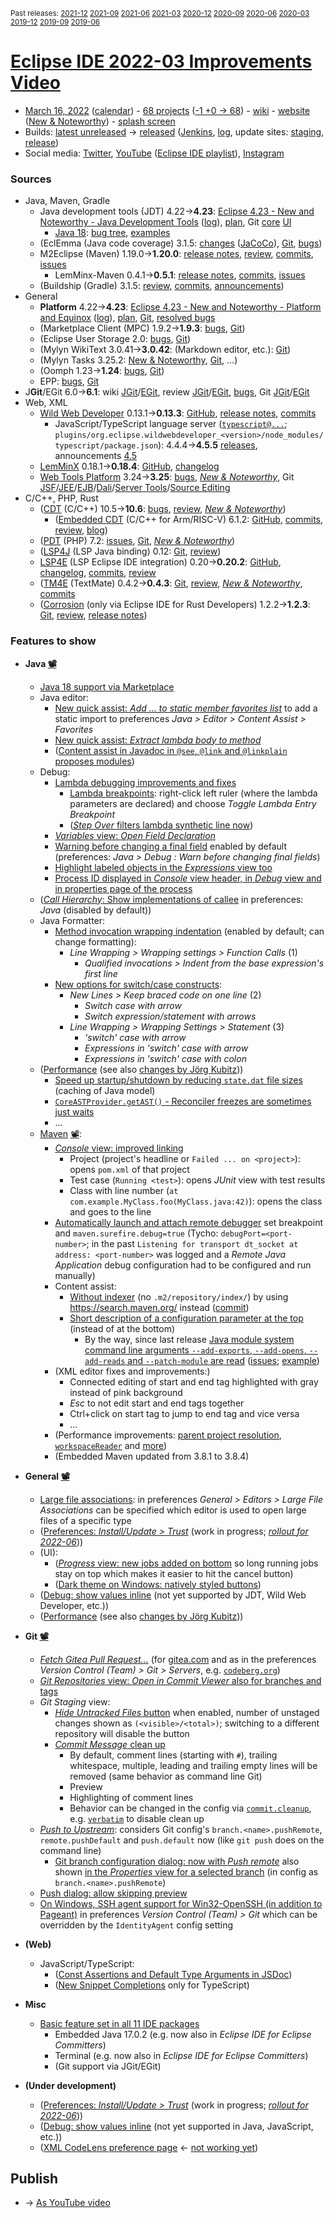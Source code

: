 <sup>Past releases:
[2021-12](https://github.com/howlger/Eclipse-IDE-improvements-videos/tree/2021-12)
[2021-09](https://github.com/howlger/Eclipse-IDE-improvements-videos/tree/2021-09)
[2021-06](https://github.com/howlger/Eclipse-IDE-improvements-videos/tree/2021-06)
[2021-03](https://github.com/howlger/Eclipse-IDE-improvements-videos/tree/2021-03)
[2020-12](https://github.com/howlger/Eclipse-IDE-improvements-videos/tree/2020-12)
[2020-09](https://github.com/howlger/Eclipse-IDE-improvements-videos/tree/2020-09)
[2020-06](https://github.com/howlger/Eclipse-IDE-improvements-videos/tree/2020-06)
[2020-03](https://github.com/howlger/Eclipse-IDE-improvements-videos/tree/2020-03)
[2019-12](https://github.com/howlger/Eclipse-IDE-improvements-videos/tree/2019-12)
[2019-09](https://github.com/howlger/Eclipse-IDE-improvements-videos/tree/2019-09)
[2019-06](https://github.com/howlger/Eclipse-IDE-improvements-videos/tree/2019-06)
</sup>

# [Eclipse IDE 2022-03 Improvements Video](https://youtu.be/GnNnQY5ujFg)

* [March 16, 2022](https://calendar.google.com/calendar/event?eid=MG5na2VxbGIzdTYxcW80MGFjbzZ2bW9nbnAgZ2NoczdubTRudnBtODM3NDY5ZGRqOXRqbGtAZw&ctz=Europe/Berlin) ([calendar](https://calendar.google.com/calendar/embed?src=gchs7nm4nvpm837469ddj9tjlk@group.calendar.google.com&ctz=Europe/Berlin)) - [68 projects](https://projects.eclipse.org/releases/2022-03) ([-1 +0 → 68](projects_diff.txt)) - [wiki](https://wiki.eclipse.org/Category:SimRel-2022-03) - [website](https://eclipse.org/eclipseide/2022-03) ([New & Noteworthy](https://eclipse.org/eclipseide/2022-03/noteworthy)) - [splash screen](https://bugs.eclipse.org/bugs/show_bug.cgi?id=569333)
* Builds: [latest unreleased](https://download.eclipse.org/technology/epp/staging/) → [released](https://download.eclipse.org/technology/epp/downloads/release/2022-03/) ([Jenkins](https://ci.eclipse.org/packaging/job/simrel.epp-tycho-build), [log](https://git.eclipse.org/c/simrel/org.eclipse.simrel.build.git/log/), update sites: [staging](https://download.eclipse.org/staging/2022-03), [release](http://download.eclipse.org/releases/2022-03))
* Social media: [Twitter](http://twitter.com/EclipseJavaIDE), [YouTube](https://www.youtube.com/user/EclipseFdn) ([Eclipse IDE playlist](https://www.youtube.com/playlist?list=PLy7t4z5SYNaSNjL60ofpwVhfA7mOF3Pgk)), [Instagram](https://www.instagram.com/eclipsejavaide)


### Sources

* Java, Maven, Gradle
    * Java development tools (JDT) 4.22→**4.23**: [Eclipse 4.23 - New and Noteworthy - Java Development Tools](https://www.eclipse.org/eclipse/news/4.23/jdt.php) ([log](https://git.eclipse.org/c/www.eclipse.org/eclipse/news.git/log/)), [plan](https://www.eclipse.org/projects/project-plan.php?planurl=http://www.eclipse.org/eclipse/development/plans/eclipse_project_plan_4_23.xml#themes_and_priorities), Git [core](https://git.eclipse.org/c/jdt/eclipse.jdt.core.git/log/) [UI](https://git.eclipse.org/c/jdt/eclipse.jdt.ui.git/log/)
        * [Java 18](https://jdk.java.net/18/): [bug tree](https://bugs.eclipse.org/bugs/showdependencytree.cgi?id=575752&hide_resolved=0), [examples](https://wiki.eclipse.org/Java18/Examples)
    * (EclEmma (Java code coverage) 3.1.5: [changes](https://www.eclemma.org/changes.html) ([JaCoCo](https://www.jacoco.org/jacoco/trunk/doc/changes.html)), [Git](https://github.com/eclipse/eclemma/commits/master), [bugs](https://bugs.eclipse.org/bugs/buglist.cgi?product=Eclemma&query_format=advanced&order=changeddate%20DESC))
    * M2Eclipse (Maven) 1.19.0→**1.20.0**: [release notes](https://github.com/eclipse-m2e/m2e-core/blob/master/RELEASE_NOTES.md#1200), [review](https://projects.eclipse.org/projects/technology.m2e/reviews/1.20.0-release-review), [commits](https://github.com/eclipse-m2e/m2e-core/compare/1.19.0...1.20.0), [issues](https://github.com/eclipse-m2e/m2e-core/issues?q=is%3Aissue+sort%3Aupdated-desc+is%3Aclosed)
        * LemMinx-Maven 0.4.1→**0.5.1**: [release notes](https://github.com/eclipse/lemminx-maven/blob/master/RELEASE_NOTES.md#051), [commits](https://github.com/eclipse/lemminx-maven/compare/0.4.1...0.5.1), [issues](https://github.com/eclipse/lemminx-maven/issues?q=is%3Aissue+sort%3Aupdated-desc+is%3Aclosed)
    * (Buildship (Gradle) 3.1.5: [review](https://projects.eclipse.org/projects/tools.buildship/releases/3.1.5), [commits](https://github.com/eclipse/buildship/commits/master), [announcements](https://discuss.gradle.org/tag/buildship-release))
* General
    * **Platform** 4.22→**4.23**: [Eclipse 4.23 - New and Noteworthy - Platform and Equinox](https://www.eclipse.org/eclipse/news/4.23/platform.php) ([log](https://git.eclipse.org/c/www.eclipse.org/eclipse/news.git/log/)), [plan](https://www.eclipse.org/projects/project-plan.php?planurl=http://www.eclipse.org/eclipse/development/plans/eclipse_project_plan_4_23.xml#themes_and_priorities), [Git](https://git.eclipse.org/c/platform/eclipse.platform.ui.git/log/), [resolved bugs](https://bugs.eclipse.org/bugs/buglist.cgi?bug_status=RESOLVED&resolution=---&resolution=FIXED&product=Equinox&product=Platform&query_format=advanced&order=changeddate%20DESC)
    * (Marketplace Client (MPC) 1.9.2→**1.9.3**: [bugs](https://bugs.eclipse.org/bugs/buglist.cgi?product=MPC&query_format=advanced&order=changeddate%20DESC), [Git](https://git.eclipse.org/c/mpc/org.eclipse.epp.mpc.git/log/))
    * (Eclipse User Storage 2.0: [bugs](https://bugs.eclipse.org/bugs/buglist.cgi?product=USSSDK&query_format=advanced&order=changeddate%20DESC), [Git](https://git.eclipse.org/c/usssdk/org.eclipse.usssdk.git/log/))
    * (Mylyn WikiText 3.0.41→**3.0.42**: (Markdown editor, etc.): [Git](https://git.eclipse.org/c/mylyn/org.eclipse.mylyn.docs.git/log/))
    * (Mylyn Tasks 3.25.2: [New & Noteworthy](https://www.eclipse.org/mylyn/new/), [Git](https://git.eclipse.org/c/mylyn/org.eclipse.mylyn.tasks.git/log/), ...)
    * (Oomph 1.23→**1.24**: [bugs](https://bugs.eclipse.org/bugs/buglist.cgi?product=Oomph&query_format=advanced&order=changeddate%20DESC), [Git](https://git.eclipse.org/c/oomph/org.eclipse.oomph.git/log/))
    * EPP: [bugs](https://bugs.eclipse.org/bugs/buglist.cgi?product=EPP&query_format=advanced&order=changeddate%20DESC), [Git](https://git.eclipse.org/c/epp/org.eclipse.epp.packages.git/log/)
* J**Git**/EGit 6.0→**6.1**: wiki [JGit](https://wiki.eclipse.org/JGit/New_and_Noteworthy/6.1)/[EGit](https://wiki.eclipse.org/EGit/New_and_Noteworthy/6.1), review [JGit](https://projects.eclipse.org/projects/technology.jgit/reviews/6.1.0-release-review)/[EGit](https://projects.eclipse.org/projects/technology.egit/reviews/6.1.0-release-review), [bugs](https://bugs.eclipse.org/bugs/buglist.cgi?product=EGit&product=JGit&query_format=advanced&order=changeddate%20DESC), Git [JGit](https://git.eclipse.org/c/jgit/jgit.git/log/)/[EGit](https://git.eclipse.org/c/egit/egit.git/log/)
* Web, XML
    * [Wild Web Developer](https://projects.eclipse.org/projects/tools.wildwebdeveloper) 0.13.1→**0.13.3**: [GitHub](https://github.com/eclipse/wildwebdeveloper), [release notes](https://github.com/eclipse/wildwebdeveloper/blob/master/RELEASE_NOTES.md#0133), [commits](https://github.com/eclipse/wildwebdeveloper/compare/0.13.1...0.13.3)
        * JavaScript/TypeScript language server ([`typescript@...`](https://github.com/eclipse/wildwebdeveloper/blob/master/org.eclipse.wildwebdeveloper/pom.xml); `plugins/org.eclipse.wildwebdeveloper_<version>/node_modules/typescript/package.json`): 4.4.4→**4.5.5** [releases](https://github.com/microsoft/TypeScript/releases), announcements [4.5](https://devblogs.microsoft.com/typescript/announcing-typescript-4-5)
    * [LemMinX](https://projects.eclipse.org/projects/technology.lemminx) 0.18.1→**0.18.4**: [GitHub](https://github.com/eclipse/lemminx), [changelog](https://github.com/eclipse/lemminx/blob/master/CHANGELOG.md#0184-february-01-2022)
    * [Web Tools Platform](https://projects.eclipse.org/projects/webtools) 3.24→**3.25**: [bugs](https://bugs.eclipse.org/bugs/report.cgi?x_axis_field=bug_status&y_axis_field=product&query_format=report-table&classification=WebTools&target_milestone=3.25&format=table&action=wrap), [_New & Noteworthy_](https://www.eclipse.org/webtools/releases/3.25/NewAndNoteworthy/), Git [JSF](https://git.eclipse.org/c/jsf/webtools.jsf.git/log/)/[JEE](https://git.eclipse.org/c/jeetools/webtools.javaee.git/log/)/[EJB](https://git.eclipse.org/c/jeetools/webtools.ejb.git/log/)/[Dali](https://git.eclipse.org/c/dali/webtools.dali.git/log/)/[Server Tools](https://git.eclipse.org/c/servertools/webtools.servertools.git/log/)/[Source Editing](https://git.eclipse.org/c/sourceediting/webtools.sourceediting.git/log/)
* C/C++, PHP, Rust
    * ([CDT](https://projects.eclipse.org/projects/tools.cdt) (C/C++) 10.5→**10.6**: [bugs](https://bugs.eclipse.org/bugs/buglist.cgi?product=CDT&query_format=advanced&order=changeddate%20DESC), [review](https://projects.eclipse.org/projects/tools.cdt/reviews/10.6.0-release-review), [_New & Noteworthy_](https://wiki.eclipse.org/CDT/User/NewIn106))
        * ([Embedded CDT](https://projects.eclipse.org/projects/iot.embed-cdt) (C/C++ for Arm/RISC-V) 6.1.2: [GitHub](https://github.com/eclipse-embed-cdt/eclipse-plugins), [commits](https://github.com/eclipse-embed-cdt/eclipse-plugins/compare/v6.0.0...v6.1.2-202102181132), [review](https://projects.eclipse.org/projects/iot.embed-cdt/reviews/6.1.2-release-review), [blog](https://gnu-mcu-eclipse.github.io/blog/))
    * ([PDT](https://projects.eclipse.org/projects/tools.pdt) (PHP) 7.2: [issues](https://github.com/eclipse/pdt/issues?q=is%3Aissue+sort%3Aupdated-asc), [Git](https://github.com/eclipse/pdt/commits/master), [_New & Noteworthy_](https://wiki.eclipse.org/PDT/NewIn72))
    * ([LSP4J](https://projects.eclipse.org/projects/technology.lsp4j) (LSP Java binding) 0.12: [Git](https://github.com/eclipse/lsp4j/commits/master), [review](https://projects.eclipse.org/projects/technology.lsp4j))
    * [LSP4E](https://projects.eclipse.org/projects/technology.lsp4e) (LSP Eclipse IDE integration) 0.20→**0.20.2**: [GitHub](https://github.com/eclipse/lsp4e), [changelog](https://github.com/eclipse/lsp4e/blob/master/CHANGELOG.md#0200), [commits](https://github.com/eclipse/lsp4e/compare/0.20.0...0.20.2), [review](https://projects.eclipse.org/projects/technology.lsp4e/reviews/0.20.2-release-review)
    * ([TM4E](https://projects.eclipse.org/projects/technology.tm4e) (TextMate) 0.4.2→**0.4.3**: [Git](https://github.com/eclipse/tm4e/commits/master), [review](https://projects.eclipse.org/projects/technology.tm4e/reviews/0.4.3-release-review), [_New & Noteworthy_](https://github.com/eclipse/tm4e/blob/master/RELEASE_NOTES.md#043), [commits](https://github.com/eclipse/tm4e/compare/0.4.2...0.4.3)
    * ([Corrosion](https://github.com/eclipse/corrosion) (only via Eclipse IDE for Rust Developers) 1.2.2→**1.2.3**: [Git](https://github.com/eclipse/corrosion/commits/master), [review](https://projects.eclipse.org/projects/tools.corrosion/reviews/1.2.3-release-review), [release notes](https://github.com/eclipse/corrosion/blob/master/RELEASE_NOTES.md))


### Features to show

* **Java [📽️](https://youtu.be/GnNnQY5ujFg?t=17)**
    * [Java 18 support via Marketplace](https://marketplace.eclipse.org/content/java-18-support-eclipse-2022-03-423)
    * Java editor:
        * [New quick assist: _Add ... to static member favorites list_](https://www.eclipse.org/eclipse/news/4.23/jdt.php#save-to-static-favorites) to add a static import to preferences _Java > Editor > Content Assist > Favorites_
        * [New quick assist: _Extract lambda body to method_](https://www.eclipse.org/eclipse/news/4.23/jdt.php#extract-lambda-body-to-method)
        * ([Content assist in Javadoc in `@see`, `@link` and `@linkplain` proposes modules](https://www.eclipse.org/eclipse/news/4.23/jdt.php#codeassist-module))
    * Debug:
        * [Lambda debugging improvements and fixes](https://bugs.eclipse.org/bugs/showdependencytree.cgi?id=578069&hide_resolved=0)
            * [Lambda breakpoints](https://www.eclipse.org/eclipse/news/4.23/jdt.php#lambda-entry-declaration): right-click left ruler (where the lambda parameters are declared) and choose _Toggle Lambda Entry Breakpoint_
            * ([_Step Over_ filters lambda synthetic line now](https://git.eclipse.org/c/jdt/eclipse.jdt.debug.git/commit/?id=010526220bd9e1ec8bf644fa40f947dc6b24b3bd))
        * [_Variables_ view: _Open Field Declaration_](https://www.eclipse.org/eclipse/news/4.23/jdt.php#open-field-declaration)
        * [Warning before changing a final field](https://www.eclipse.org/eclipse/news/4.23/jdt.php#finalFields) enabled by default (preferences: _Java > Debug : Warn before changing final fields_)
        * [Highlight labeled objects in the _Expressions_ view too](https://www.eclipse.org/eclipse/news/4.23/jdt.php#labels-in-expressions-view)
        * [Process ID displayed in _Console_ view header, in _Debug_ view and in properties page of the process](https://www.eclipse.org/eclipse/news/4.23/platform.php#process-pid)
    * ([_Call Hierarchy_: Show implementations of callee](https://www.eclipse.org/eclipse/news/4.23/jdt.php#show-implementations-of-callee) in preferences: _Java_ (disabled by default))
    * Java Formatter:
        * [Method invocation wrapping indentation](https://www.eclipse.org/eclipse/news/4.23/jdt.php#formatter-wrap-invocation) (enabled by default; can change formatting):
            * _Line Wrapping > Wrapping settings > Function Calls_ (1)
                * _Qualified invocations > Indent from the base expression's first line_
        * [New options for switch/case constructs](https://www.eclipse.org/eclipse/news/4.23/jdt.php#formatter-switch-case):
            * _New Lines > Keep braced code on one line_ (2)
                * _Switch case with arrow_
                * _Switch expression/statement with arrows_
            * _Line Wrapping > Wrapping Settings > Statement_ (3)
                * _'switch' case with arrow_
                * _Expressions in 'switch' case with arrow_
                * _Expressions in 'switch' case with colon_
    * ([Performance](https://bugs.eclipse.org/bugs/buglist.cgi?classification=Eclipse%20Project&product=JDT&product=PDE&query_format=advanced&short_desc=performance&short_desc_type=allwordssubstr&target_milestone=4.23&target_milestone=4.23%20M1&target_milestone=4.23%20M2&target_milestone=4.23%20M3&target_milestone=4.23%20RC1&target_milestone=4.23%20RC2) (see also [changes by J&ouml;rg Kubitz](https://git.eclipse.org/r/q/owner:jkubitz-eclipse%2540gmx.de+status:merged)))
        * [Speed up startup/shutdown by reducing `state.dat` file sizes](https://bugs.eclipse.org/bugs/show_bug.cgi?id=576646) (caching of Java model)
        * [`CoreASTProvider.getAST()` - Reconciler freezes are sometimes just waits](https://bugs.eclipse.org/bugs/show_bug.cgi?id=575864)
        * ...
    * [Maven](https://github.com/eclipse-m2e/m2e-core/blob/master/RELEASE_NOTES.md#1200) [📽️](https://youtu.be/GnNnQY5ujFg?t=370):
        * [_Console_ view: improved linking](https://github.com/eclipse-m2e/m2e-core/blob/master/RELEASE_NOTES.md#improved-links-to-junit-test-reports-and-project-pomxml-in-the-console-of-a-maven-build)
            * Project (project's headline or `Failed ... on <project>`): opens `pom.xml` of that project
            * Test case (`Running <test>`): opens _JUnit_ view with test results
            * Class with line number (`at com.example.MyClass.foo(MyClass.java:42)`): opens the class and goes to the line
        * [Automatically launch and attach remote debugger](https://github.com/eclipse-m2e/m2e-core/blob/master/RELEASE_NOTES.md#automatically-launch-and-attach-remote-application-debugger-when-maven-plug-in-starts-a-forked-jvm-that-waits-for-a-debugger) set breakpoint and `maven.surefire.debug=true` (Tycho: `debugPort=<port-number>`; in the past `Listening for transport dt_socket at address: <port-number>` was logged and a _Remote Java Application_ debug configuration had to be configured and run manually)
        * Content assist:
            * [Without indexer](https://github.com/eclipse-m2e/m2e-core/blob/master/RELEASE_NOTES.md#improved-lemminx-based-editor-with-newer-lemminx-maven) (no `.m2/repository/index/`) by using https://search.maven.org/ instead ([commit](https://github.com/eclipse/lemminx-maven/commit/3047870c5a8eb7c84f574e3156535cb60098d036))
            * [Short description of a configuration parameter at the top](https://github.com/eclipse-m2e/m2e-core/issues/477) (instead of at the bottom)
                * By the way, since last release [Java module system command line arguments `--add-exports`, `--add-opens`, `--add-reads` and `--patch-module` are read](https://github.com/eclipse-m2e/m2e-core/blob/master/RELEASE_NOTES.md#one-way-synchronization-for-jpms-directives-from-maven-compiler-arguments-to-classpath-file) ([issues](https://github.com/eclipse-m2e/m2e-core/pull/216#issuecomment-856114907); [example](https://github.com/eclipse-m2e/m2e-core/issues/136#issuecomment-1060327287))
        * (XML editor fixes and improvements:)
            * Connected editing of start and end tag highlighted with gray instead of pink background
            * _Esc_ to not edit start and end tags together
            * Ctrl+click on start tag to jump to end tag and vice versa
            * ...
        * (Performance improvements: [parent project resolution](https://github.com/eclipse-m2e/m2e-core/commit/ec12bd6222c377f93e21af0dc1988fba2134123d), [`workspaceReader`](https://github.com/eclipse/lemminx-maven/commit/18fb1e5c791435d44d9ce176145622d43556ec1d) and [more](https://github.com/eclipse/lemminx-maven/commit/256aad5056a9963b284a961971cb39ab543ae118))
        * (Embedded Maven updated from 3.8.1 to 3.8.4)
* **General [📽️](https://youtu.be/GnNnQY5ujFg?t=532)**
    * [Large file associations](https://www.eclipse.org/eclipse/news/4.23/platform.php#large-file-associations): in preferences _General > Editors > Large File Associations_ can be specified which editor is used to open large files of a specific type
    * ([Preferences: _Install/Update > Trust_](https://www.eclipse.org/eclipse/news/4.23/platform.php#manage-trusted-pgp-keys) (work in progress; [_rollout for 2022-06_](https://gitlab.eclipse.org/eclipse-wg/ide-wg/ide-wg.eclipse.org/-/issues/11)))
    * (UI):
        * ([_Progress_ view: new jobs added on bottom](https://www.eclipse.org/eclipse/news/4.23/platform.php#ProgressStableSort) so long running jobs stay on top which makes it easier to hit the cancel button)
        * ([Dark theme on Windows: natively styled buttons](https://www.eclipse.org/eclipse/news/4.23/platform.php#win32-dark-buttons-css))
    * ([Debug: show values inline](https://www.eclipse.org/eclipse/news/4.23/platform.php#inline-debug-values) (not yet supported by JDT, Wild Web Developer, etc.))
    * ([Performance](https://bugs.eclipse.org/bugs/buglist.cgi?classification=Eclipse%20Project&product=JDT&product=PDE&query_format=advanced&short_desc=performance&short_desc_type=allwordssubstr&target_milestone=4.23&target_milestone=4.23%20M1&target_milestone=4.23%20M2&target_milestone=4.23%20M3&target_milestone=4.23%20RC1&target_milestone=4.23%20RC2) (see also [changes by J&ouml;rg Kubitz](https://git.eclipse.org/r/q/owner:jkubitz-eclipse%2540gmx.de+status:merged)))
* **Git [📽️](https://youtu.be/GnNnQY5ujFg?t=619)**
    * [_Fetch Gitea Pull Request..._](https://wiki.eclipse.org/EGit/New_and_Noteworthy/6.1#Fetching_Pull_Requests) (for [gitea.com](https://gitea.com) and as in the preferences _Version Control (Team) > Git > Servers_, e.g. [`codeberg.org`](https://codeberg.org))
    * [_Git Repositories_ view: _Open in Commit Viewer_ also for branches and tags](https://wiki.eclipse.org/EGit/New_and_Noteworthy/6.1#Git_Repositories_View)
    * _Git Staging_ view:
        * [_Hide Untracked Files_ button](https://wiki.eclipse.org/EGit/New_and_Noteworthy/6.1#Hiding_Untracked_Files) when enabled, number of unstaged changes shown as `(<visible>/<total>)`; switching to a different repository will disable the button
        * [_Commit Message_ clean up](https://wiki.eclipse.org/EGit/New_and_Noteworthy/6.1#Commit_Messages)
            * By default, comment lines (starting with `#`), trailing whitespace, multiple, leading and trailing empty lines will be removed (same behavior as command line Git)
            * Preview
            * Highlighting of comment lines
            * Behavior can be changed in the config via [`commit.cleanup`](https://git-scm.com/docs/git-config#Documentation/git-config.txt-commitcleanup), e.g. [`verbatim`](https://git-scm.com/docs/git-commit#Documentation/git-commit.txt---cleanupltmodegt) to disable clean up
    * [_Push to Upstream_](https://wiki.eclipse.org/EGit/New_and_Noteworthy/6.1#Push_to_Upstream): considers Git config's `branch.<name>.pushRemote`, `remote.pushDefault` and `push.default` now (like `git push` does on the command line)
        * [Git branch configuration dialog: now with _Push remote_](https://git.eclipse.org/c/egit/egit.git/commit/?id=d5001280ff9d97634b0f777902c05ebfabd81580) also shown [in the _Properties_ view for a selected branch](https://git.eclipse.org/c/egit/egit.git/commit/?id=871e432f6cf67358ad53df051bb396e6e503551d) (in config as `branch.<name>.pushRemote`)
    * [Push dialog: allow skipping preview](https://bugs.eclipse.org/bugs/show_bug.cgi?id=577079)
    * [On Windows, SSH agent support for Win32-OpenSSH (in addition to Pageant)](https://wiki.eclipse.org/EGit/New_and_Noteworthy/6.1#SSH_Agent_Support) in preferences _Version Control (Team) > Git_ which can be overridden by the `IdentityAgent` config setting
* **(Web)**
    * JavaScript/TypeScript:
        * ([Const Assertions and Default Type Arguments in JSDoc](https://devblogs.microsoft.com/typescript/announcing-typescript-4-5/#jsdoc-const-and-type-arg-defaults))
        * ([New Snippet Completions](https://devblogs.microsoft.com/typescript/announcing-typescript-4-5/#snippet-completions) only for TypeScript)
* **Misc**
    * [Basic feature set in all 11 IDE packages](https://bugs.eclipse.org/bugs/show_bug.cgi?id=577714)
        * Embedded Java 17.0.2 (e.g. now also in _Eclipse IDE for Eclipse Committers_)
        * Terminal (e.g. now also in _Eclipse IDE for Eclipse Committers_)
        * (Git support via JGit/EGit)

* **(Under development)**
    * ([Preferences: _Install/Update > Trust_](https://www.eclipse.org/eclipse/news/4.23/platform.php#manage-trusted-pgp-keys) (work in progress; [_rollout for 2022-06_](https://gitlab.eclipse.org/eclipse-wg/ide-wg/ide-wg.eclipse.org/-/issues/11)))
    * ([Debug: show values inline](https://www.eclipse.org/eclipse/news/4.23/platform.php#inline-debug-values) (not yet supported in Java, JavaScript, etc.))
    * ([XML CodeLens preference page](https://github.com/eclipse/wildwebdeveloper/issues/636) ← [not working yet](https://github.com/eclipse/wildwebdeveloper/issues/644))

## Publish
* → [As YouTube video](https://www.youtube.com/playlist?list=PLnh_8hTD4yvnhXSttuewEKgKkmlIj_ND-)
